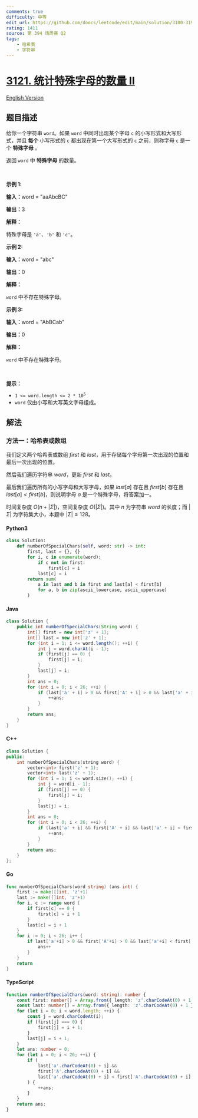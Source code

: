 ```yaml
---
comments: true
difficulty: 中等
edit_url: https://github.com/doocs/leetcode/edit/main/solution/3100-3199/3121.Count%20the%20Number%20of%20Special%20Characters%20II/README.md
rating: 1411
source: 第 394 场周赛 Q2
tags:
    - 哈希表
    - 字符串
---
```


<!-- problem:start -->

# [3121. 统计特殊字母的数量 II](https://leetcode.cn/problems/count-the-number-of-special-characters-ii)

[English Version](/solution/3100-3199/3121.Count%20the%20Number%20of%20Special%20Characters%20II/README_EN.md)

## 题目描述

<!-- description:start -->

<p>给你一个字符串 <code>word</code>。如果 <code>word</code> 中同时出现某个字母 <code>c</code> 的小写形式和大写形式，并且<strong> 每个 </strong>小写形式的 <code>c</code> 都出现在第一个大写形式的 <code>c</code> 之前，则称字母 <code>c</code> 是一个 <strong>特殊字母</strong> 。</p>

<p>返回 <code>word</code> 中 <strong>特殊字母</strong> 的数量。</p>

<p>&nbsp;</p>

<p><strong class="example">示例 1:</strong></p>

<div class="example-block">
<p><strong>输入：</strong><span class="example-io">word = "aaAbcBC"</span></p>

<p><strong>输出：</strong><span class="example-io">3</span></p>

<p><strong>解释：</strong></p>

<p>特殊字母是 <code>'a'</code>、<code>'b'</code> 和 <code>'c'</code>。</p>
</div>

<p><strong class="example">示例 2:</strong></p>

<div class="example-block">
<p><strong>输入：</strong><span class="example-io">word = "abc"</span></p>

<p><strong>输出：</strong><span class="example-io">0</span></p>

<p><strong>解释：</strong></p>

<p><code>word</code> 中不存在特殊字母。</p>
</div>

<p><strong class="example">示例 3:</strong></p>

<div class="example-block">
<p><strong>输入：</strong><span class="example-io">word = "AbBCab"</span></p>

<p><strong>输出：</strong><span class="example-io">0</span></p>

<p><strong>解释：</strong></p>

<p><code>word</code> 中不存在特殊字母。</p>
</div>

<p>&nbsp;</p>

<p><strong>提示：</strong></p>

<ul>
	<li><code>1 &lt;= word.length &lt;= 2 * 10<sup>5</sup></code></li>
	<li><code>word</code> 仅由小写和大写英文字母组成。</li>
</ul>

<!-- description:end -->

## 解法

<!-- solution:start -->

### 方法一：哈希表或数组

我们定义两个哈希表或数组 $\textit{first}$ 和 $\textit{last}$，用于存储每个字母第一次出现的位置和最后一次出现的位置。

然后我们遍历字符串 $\textit{word}$，更新 $\textit{first}$ 和 $\textit{last}$。

最后我们遍历所有的小写字母和大写字母，如果 $\textit{last}[a]$ 存在且 $\textit{first}[b]$ 存在且 $\textit{last}[a] < \textit{first}[b]$，则说明字母 $a$ 是一个特殊字母，将答案加一。

时间复杂度 $O(n + |\Sigma|)$，空间复杂度 $O(|\Sigma|)$。其中 $n$ 为字符串 $\textit{word}$ 的长度；而 $|\Sigma|$ 为字符集大小，本题中 $|\Sigma| \leq 128$。

<!-- tabs:start -->

#### Python3

```python
class Solution:
    def numberOfSpecialChars(self, word: str) -> int:
        first, last = {}, {}
        for i, c in enumerate(word):
            if c not in first:
                first[c] = i
            last[c] = i
        return sum(
            a in last and b in first and last[a] < first[b]
            for a, b in zip(ascii_lowercase, ascii_uppercase)
        )
```

#### Java

```java
class Solution {
    public int numberOfSpecialChars(String word) {
        int[] first = new int['z' + 1];
        int[] last = new int['z' + 1];
        for (int i = 1; i <= word.length(); ++i) {
            int j = word.charAt(i - 1);
            if (first[j] == 0) {
                first[j] = i;
            }
            last[j] = i;
        }
        int ans = 0;
        for (int i = 0; i < 26; ++i) {
            if (last['a' + i] > 0 && first['A' + i] > 0 && last['a' + i] < first['A' + i]) {
                ++ans;
            }
        }
        return ans;
    }
}
```

#### C++

```cpp
class Solution {
public:
    int numberOfSpecialChars(string word) {
        vector<int> first('z' + 1);
        vector<int> last('z' + 1);
        for (int i = 1; i <= word.size(); ++i) {
            int j = word[i - 1];
            if (first[j] == 0) {
                first[j] = i;
            }
            last[j] = i;
        }
        int ans = 0;
        for (int i = 0; i < 26; ++i) {
            if (last['a' + i] && first['A' + i] && last['a' + i] < first['A' + i]) {
                ++ans;
            }
        }
        return ans;
    }
};
```

#### Go

```go
func numberOfSpecialChars(word string) (ans int) {
	first := make([]int, 'z'+1)
	last := make([]int, 'z'+1)
	for i, c := range word {
		if first[c] == 0 {
			first[c] = i + 1
		}
		last[c] = i + 1
	}
	for i := 0; i < 26; i++ {
		if last['a'+i] > 0 && first['A'+i] > 0 && last['a'+i] < first['A'+i] {
			ans++
		}
	}
	return
}
```

#### TypeScript

```ts
function numberOfSpecialChars(word: string): number {
    const first: number[] = Array.from({ length: 'z'.charCodeAt(0) + 1 }, () => 0);
    const last: number[] = Array.from({ length: 'z'.charCodeAt(0) + 1 }, () => 0);
    for (let i = 0; i < word.length; ++i) {
        const j = word.charCodeAt(i);
        if (first[j] === 0) {
            first[j] = i + 1;
        }
        last[j] = i + 1;
    }
    let ans: number = 0;
    for (let i = 0; i < 26; ++i) {
        if (
            last['a'.charCodeAt(0) + i] &&
            first['A'.charCodeAt(0) + i] &&
            last['a'.charCodeAt(0) + i] < first['A'.charCodeAt(0) + i]
        ) {
            ++ans;
        }
    }
    return ans;
}
```

<!-- tabs:end -->

<!-- solution:end -->

<!-- problem:end -->

